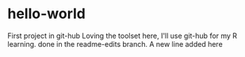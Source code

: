 # hello-world
First project in git-hub
Loving the toolset here, I'll use git-hub for my R learning.
done in the readme-edits branch.
A new line added here
